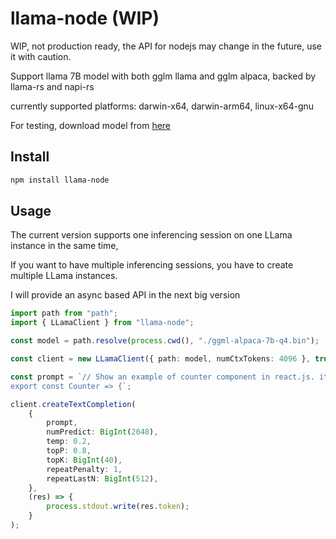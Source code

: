 # llama-node (WIP)

WIP, not production ready, the API for nodejs may change in the future, use it with caution.

Support llama 7B model with both gglm llama and gglm alpaca, backed by llama-rs and napi-rs

currently supported platforms: darwin-x64, darwin-arm64, linux-x64-gnu

For testing, download model from [here](https://huggingface.co/hlhr202/alpaca-7B-ggml-int4/blob/main/ggml-alpaca-7b-q4.bin)

## Install
```bash
npm install llama-node
```

## Usage

The current version supports one inferencing session on one LLama instance in the same time,

If you want to have multiple inferencing sessions, you have to create multiple LLama instances.

I will provide an async based API in the next big version

```typescript
import path from "path";
import { LLamaClient } from "llama-node";

const model = path.resolve(process.cwd(), "./ggml-alpaca-7b-q4.bin");

const client = new LLamaClient({ path: model, numCtxTokens: 4096 }, true);

const prompt = `// Show an example of counter component in react.js. it has increment and decrement buttons where they change the state by 1.
export const Counter => {`;

client.createTextCompletion(
    {
        prompt,
        numPredict: BigInt(2048),
        temp: 0.2,
        topP: 0.8,
        topK: BigInt(40),
        repeatPenalty: 1,
        repeatLastN: BigInt(512),
    },
    (res) => {
        process.stdout.write(res.token);
    }
);
```
